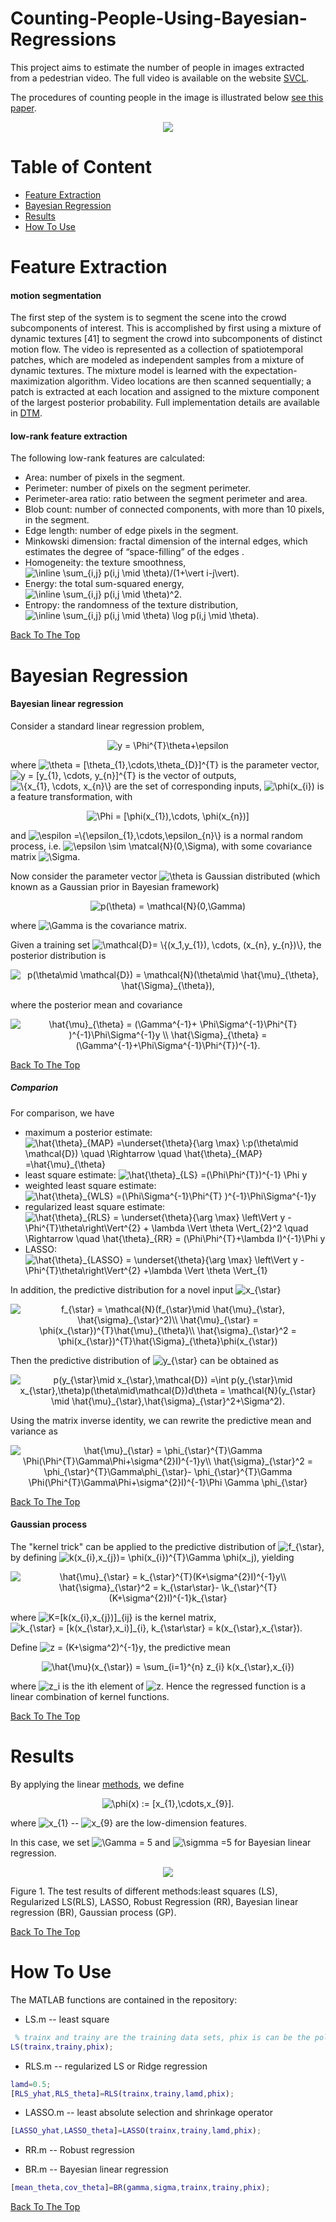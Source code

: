 # Counting-People-Using-Bayesian-Regressions

This project aims to estimate the number of people in images extracted from a pedestrian video. The full video is available on the website [SVCL](http://www.svcl.ucsd.edu/projects/peoplecnt/). 

The procedures of counting people in the image is illustrated below [see this paper](http://visal.cs.cityu.edu.hk/static/pubs/journal/tip12-pedcount.pdf).
<p align ="center">
<img src=https://user-images.githubusercontent.com/45757826/57583937-0fe4ff80-74d6-11e9-9113-41a099988f56.png>
</p>


# Table of Content
- [Feature Extraction](#feature-extraction)
- [Bayesian Regression](#bayesian-regression)
- [Results](#results)
- [How To Use](#how-to-use)

# Feature Extraction

#### motion segmentation
The first step of the system is to segment the scene into the crowd subcomponents of interest. This is accomplished by first using a mixture of dynamic textures
[41] to segment the crowd into subcomponents of distinct motion flow. The video is represented as a collection of spatiotemporal patches, which are modeled as independent samples from a mixture of dynamic textures. The mixture model is learned with the expectation-maximization algorithm. Video locations are then scanned sequentially; a patch is extracted at each location and assigned to the mixture component of the largest posterior probability. Full implementation details are available in 
[DTM](http://www.svcl.ucsd.edu/publications/journal/2008/pami/pami08-dytexmix.pdf).


#### low-rank feature extraction
The following low-rank features are calculated:
- Area: number of pixels in the segment.
- Perimeter: number of pixels on the segment perimeter.
- Perimeter-area ratio: ratio between the segment perimeter and area.
- Blob count: number of connected components, with more than 10 pixels, in the segment.
- Edge length: number of edge pixels in the segment.
- Minkowski dimension: fractal dimension of the internal edges, which estimates the degree of “space-filling” of the edges .
- Homogeneity: the texture smoothness, <img src="https://tex.s2cms.ru/svg/%5Cinline%20%5Csum_%7Bi%2Cj%7D%20p(i%2Cj%20%5Cmid%20%5Ctheta)%2F(1%2B%5Cvert%20i-j%5Cvert)" alt="\inline \sum_{i,j} p(i,j \mid \theta)/(1+\vert i-j\vert)" />.
- Energy: the total sum-squared energy, <img src="https://tex.s2cms.ru/svg/%5Cinline%20%5Csum_%7Bi%2Cj%7D%20p(i%2Cj%20%5Cmid%20%5Ctheta)%5E2" alt="\inline \sum_{i,j} p(i,j \mid \theta)^2" />.
- Entropy: the randomness of the texture distribution, <img src="https://tex.s2cms.ru/svg/%5Cinline%20%5Csum_%7Bi%2Cj%7D%20p(i%2Cj%20%5Cmid%20%5Ctheta)%20%5Clog%20p(i%2Cj%20%5Cmid%20%5Ctheta)" alt="\inline \sum_{i,j} p(i,j \mid \theta) \log p(i,j \mid \theta)" />.

[Back To The Top](#counting-people-ssing-bayesian-regressions)


# Bayesian Regression

#### Bayesian linear regression
Consider a standard linear regression problem, 

<p align = "center">

<img src="https://tex.s2cms.ru/svg/y%20%3D%20%5CPhi%5E%7BT%7D%5Ctheta%2B%5Cepsilon" alt="y = \Phi^{T}\theta+\epsilon" />

</p>

where <img src="https://tex.s2cms.ru/svg/%5Ctheta%20%3D%20%5B%5Ctheta_%7B1%7D%2C%5Ccdots%2C%5Ctheta_%7BD%7D%5D%5E%7BT%7D" alt="\theta = [\theta_{1},\cdots,\theta_{D}]^{T}" /> is the parameter vector, <img src="https://tex.s2cms.ru/svg/y%20%3D%20%5By_%7B1%7D%2C%20%5Ccdots%2C%20y_%7Bn%7D%5D%5E%7BT%7D%20" alt="y = [y_{1}, \cdots, y_{n}]^{T} " /> is the vector of outputs, <img src="https://tex.s2cms.ru/svg/%20%5C%7Bx_%7B1%7D%2C%20%5Ccdots%2C%20x_%7Bn%7D%5C%7D" alt=" \{x_{1}, \cdots, x_{n}\}" /> are the set of corresponding inputs, <img src="https://tex.s2cms.ru/svg/%5Cphi(x_%7Bi%7D)" alt="\phi(x_{i})" /> is a feature transformation, with 

<p align = "center">
<img src="https://tex.s2cms.ru/svg/%20%5CPhi%20%3D%20%5B%5Cphi(x_%7B1%7D)%2C%5Ccdots%2C%20%5Cphi(x_%7Bn%7D)%5D" alt=" \Phi = [\phi(x_{1}),\cdots, \phi(x_{n})]" />
</p>

and <img src="https://tex.s2cms.ru/svg/%5Cespilon%20%3D%5C%7B%5Cepsilon_%7B1%7D%2C%5Ccdots%2C%5Cepsilon_%7Bn%7D%5C%7D%20" alt="\espilon =\{\epsilon_{1},\cdots,\epsilon_{n}\} " /> is a normal random process, i.e. <img src="https://tex.s2cms.ru/svg/%5Cepsilon%20%5Csim%20%5Cmatcal%7BN%7D(0%2C%5CSigma)" alt="\epsilon \sim \matcal{N}(0,\Sigma)" />, with some covariance matrix <img src="https://tex.s2cms.ru/svg/%5CSigma" alt="\Sigma" />.

Now consider the parameter vector <img src="https://tex.s2cms.ru/svg/%5Ctheta" alt="\theta" /> is Gaussian distributed (which known as a Gaussian prior in Bayesian framework)

<p align = "center">
<img src="https://tex.s2cms.ru/svg/%20p(%5Ctheta)%20%3D%20%5Cmathcal%7BN%7D(0%2C%5CGamma)" alt=" p(\theta) = \mathcal{N}(0,\Gamma)" />
</p>

where <img src="https://tex.s2cms.ru/svg/%5CGamma" alt="\Gamma" /> is the covariance matrix. 

Given a training set <img src="https://tex.s2cms.ru/svg/%5Cmathcal%7BD%7D%3D%20%5C%7B(x_1%2Cy_%7B1%7D)%2C%20%5Ccdots%2C%20(x_%7Bn%7D%2C%20y_%7Bn%7D)%5C%7D" alt="\mathcal{D}= \{(x_1,y_{1}), \cdots, (x_{n}, y_{n})\}" />, the posterior distribution is

<p align = "center">

<img src="https://tex.s2cms.ru/svg/p(%5Ctheta%5Cmid%20%5Cmathcal%7BD%7D)%20%3D%20%5Cmathcal%7BN%7D(%5Ctheta%5Cmid%20%5Chat%7B%5Cmu%7D_%7B%5Ctheta%7D%2C%20%5Chat%7B%5CSigma%7D_%7B%5Ctheta%7D)%2C%20" alt="p(\theta\mid \mathcal{D}) = \mathcal{N}(\theta\mid \hat{\mu}_{\theta}, \hat{\Sigma}_{\theta}), " />
</p>

where the posterior mean and covariance

<p align = "center">
<img src="https://tex.s2cms.ru/svg/%5Chat%7B%5Cmu%7D_%7B%5Ctheta%7D%20%3D%20(%5CGamma%5E%7B-1%7D%2B%20%5CPhi%5CSigma%5E%7B-1%7D%5CPhi%5E%7BT%7D%20)%5E%7B-1%7D%5CPhi%5CSigma%5E%7B-1%7Dy%20%5C%5C%0A%5Chat%7B%5CSigma%7D_%7B%5Ctheta%7D%20%3D%20(%5CGamma%5E%7B-1%7D%2B%5CPhi%5CSigma%5E%7B-1%7D%5CPhi%5E%7BT%7D)%5E%7B-1%7D." alt="\hat{\mu}_{\theta} = (\Gamma^{-1}+ \Phi\Sigma^{-1}\Phi^{T} )^{-1}\Phi\Sigma^{-1}y \\
\hat{\Sigma}_{\theta} = (\Gamma^{-1}+\Phi\Sigma^{-1}\Phi^{T})^{-1}." />
</p>

[Back To The Top](#counting-people-ssing-bayesian-regressions)

##### Comparion
For comparison, we have
- maximum a posterior estimate: <img src="https://tex.s2cms.ru/svg/%5Chat%7B%5Ctheta%7D_%7BMAP%7D%20%3D%5Cunderset%7B%5Ctheta%7D%7B%5Carg%20%5Cmax%7D%20%5C%3Ap(%5Ctheta%5Cmid%20%5Cmathcal%7BD%7D)%20%5Cquad%20%5CRightarrow%20%5Cquad%20%5Chat%7B%5Ctheta%7D_%7BMAP%7D%20%3D%5Chat%7B%5Cmu%7D_%7B%5Ctheta%7D" alt="\hat{\theta}_{MAP} =\underset{\theta}{\arg \max} \:p(\theta\mid \mathcal{D}) \quad \Rightarrow \quad \hat{\theta}_{MAP} =\hat{\mu}_{\theta}" /> 
- least square estimate: <img src="https://tex.s2cms.ru/svg/%5Chat%7B%5Ctheta%7D_%7BLS%7D%20%3D(%5CPhi%5CPhi%5E%7BT%7D)%5E%7B-1%7D%20%5CPhi%20y" alt="\hat{\theta}_{LS} =(\Phi\Phi^{T})^{-1} \Phi y" />
- weighted least square estimate: <img src="https://tex.s2cms.ru/svg/%5Chat%7B%5Ctheta%7D_%7BWLS%7D%20%3D(%5CPhi%5CSigma%5E%7B-1%7D%5CPhi%5E%7BT%7D%20)%5E%7B-1%7D%5CPhi%5CSigma%5E%7B-1%7Dy%20" alt="\hat{\theta}_{WLS} =(\Phi\Sigma^{-1}\Phi^{T} )^{-1}\Phi\Sigma^{-1}y " />
- regularized least square estimate: <img src="https://tex.s2cms.ru/svg/%20%5Chat%7B%5Ctheta%7D_%7BRLS%7D%20%3D%20%5Cunderset%7B%5Ctheta%7D%7B%5Carg%20%5Cmax%7D%20%5Cleft%5CVert%20y%20-%5CPhi%5E%7BT%7D%5Ctheta%5Cright%5CVert%5E%7B2%7D%20%2B%20%5Clambda%20%5CVert%20%5Ctheta%20%5CVert_%7B2%7D%5E2%20%20%5Cquad%20%5CRightarrow%20%5Cquad%20%20%5Chat%7B%5Ctheta%7D_%7BRR%7D%20%3D%20(%5CPhi%5CPhi%5E%7BT%7D%2B%5Clambda%20I)%5E%7B-1%7D%5CPhi%20y" alt=" \hat{\theta}_{RLS} = \underset{\theta}{\arg \max} \left\Vert y -\Phi^{T}\theta\right\Vert^{2} + \lambda \Vert \theta \Vert_{2}^2  \quad \Rightarrow \quad  \hat{\theta}_{RR} = (\Phi\Phi^{T}+\lambda I)^{-1}\Phi y" /> 
- LASSO: <img src="https://tex.s2cms.ru/svg/%5Chat%7B%5Ctheta%7D_%7BLASSO%7D%20%3D%20%5Cunderset%7B%5Ctheta%7D%7B%5Carg%20%5Cmax%7D%20%5Cleft%5CVert%20y%20-%5CPhi%5E%7BT%7D%5Ctheta%5Cright%5CVert%5E%7B2%7D%20%2B%5Clambda%20%5CVert%20%5Ctheta%20%5CVert_%7B1%7D%20" alt="\hat{\theta}_{LASSO} = \underset{\theta}{\arg \max} \left\Vert y -\Phi^{T}\theta\right\Vert^{2} +\lambda \Vert \theta \Vert_{1} " />

In addition, the predictive distribution for a novel input <img src="https://tex.s2cms.ru/svg/x_%7B%5Cstar%7D" alt="x_{\star}" />

<p align = "center">
<img src="https://tex.s2cms.ru/svg/f_%7B%5Cstar%7D%20%3D%20%5Cmathcal%7BN%7D(f_%7B%5Cstar%7D%5Cmid%20%5Chat%7B%5Cmu%7D_%7B%5Cstar%7D%2C%20%5Chat%7B%5Csigma%7D_%7B%5Cstar%7D%5E2)%5C%5C%0A%5Chat%7B%5Cmu%7D_%7B%5Cstar%7D%20%3D%20%5Cphi(x_%7B%5Cstar%7D)%5E%7BT%7D%5Chat%7B%5Cmu%7D_%7B%5Ctheta%7D%5C%5C%0A%5Chat%7B%5Csigma%7D_%7B%5Cstar%7D%5E2%20%3D%20%5Cphi(x_%7B%5Cstar%7D)%5E%7BT%7D%5Chat%7B%5CSigma%7D_%7B%5Ctheta%7D%5Cphi(x_%7B%5Cstar%7D)" alt="f_{\star} = \mathcal{N}(f_{\star}\mid \hat{\mu}_{\star}, \hat{\sigma}_{\star}^2)\\
\hat{\mu}_{\star} = \phi(x_{\star})^{T}\hat{\mu}_{\theta}\\
\hat{\sigma}_{\star}^2 = \phi(x_{\star})^{T}\hat{\Sigma}_{\theta}\phi(x_{\star})" />
</p>

Then the predictive distribution of <img src="https://tex.s2cms.ru/svg/y_%7B%5Cstar%7D" alt="y_{\star}" /> can be obtained as

<p align = "center">
<img src="https://tex.s2cms.ru/svg/%20p(y_%7B%5Cstar%7D%5Cmid%20x_%7B%5Cstar%7D%2C%5Cmathcal%7BD%7D)%20%3D%5Cint%20p(y_%7B%5Cstar%7D%5Cmid%20x_%7B%5Cstar%7D%2C%5Ctheta)p(%5Ctheta%5Cmid%5Cmathcal%7BD%7D)d%5Ctheta%20%3D%20%5Cmathcal%7BN%7D(y_%7B%5Cstar%7D%20%5Cmid%20%5Chat%7B%5Cmu%7D_%7B%5Cstar%7D%2C%5Chat%7B%5Csigma%7D_%7B%5Cstar%7D%5E2%2B%5CSigma%5E2)." alt=" p(y_{\star}\mid x_{\star},\mathcal{D}) =\int p(y_{\star}\mid x_{\star},\theta)p(\theta\mid\mathcal{D})d\theta = \mathcal{N}(y_{\star} \mid \hat{\mu}_{\star},\hat{\sigma}_{\star}^2+\Sigma^2)." />
</p>

Using the matrix inverse identity, we can rewrite the predictive mean and variance as

<p align = "center">
<img src="https://tex.s2cms.ru/svg/%5Chat%7B%5Cmu%7D_%7B%5Cstar%7D%20%3D%20%5Cphi_%7B%5Cstar%7D%5E%7BT%7D%5CGamma%20%5CPhi(%5CPhi%5E%7BT%7D%5CGamma%5CPhi%2B%5Csigma%5E%7B2%7DI)%5E%7B-1%7Dy%5C%5C%0A%5Chat%7B%5Csigma%7D_%7B%5Cstar%7D%5E2%20%3D%20%5Cphi_%7B%5Cstar%7D%5E%7BT%7D%5CGamma%5Cphi_%7B%5Cstar%7D-%20%5Cphi_%7B%5Cstar%7D%5E%7BT%7D%5CGamma%20%5CPhi(%5CPhi%5E%7BT%7D%5CGamma%5CPhi%2B%5Csigma%5E%7B2%7DI)%5E%7B-1%7D%5CPhi%20%5CGamma%20%5Cphi_%7B%5Cstar%7D%0A" alt="\hat{\mu}_{\star} = \phi_{\star}^{T}\Gamma \Phi(\Phi^{T}\Gamma\Phi+\sigma^{2}I)^{-1}y\\
\hat{\sigma}_{\star}^2 = \phi_{\star}^{T}\Gamma\phi_{\star}- \phi_{\star}^{T}\Gamma \Phi(\Phi^{T}\Gamma\Phi+\sigma^{2}I)^{-1}\Phi \Gamma \phi_{\star}
" />
</p>

[Back To The Top](#counting-people-ssing-bayesian-regressions)

#### Gaussian process


The "kernel trick" can be applied to the predictive distribution of <img src="https://tex.s2cms.ru/svg/%20f_%7B%5Cstar%7D" alt=" f_{\star}" />, by defining <img src="https://tex.s2cms.ru/svg/k(x_%7Bi%7D%2Cx_%7Bj%7D)%3D%20%5Cphi(x_%7Bi%7D)%5E%7BT%7D%5CGamma%20%5Cphi(x_j)%20" alt="k(x_{i},x_{j})= \phi(x_{i})^{T}\Gamma \phi(x_j) " />, yielding

<p align = "center">
<img src="https://tex.s2cms.ru/svg/%5Chat%7B%5Cmu%7D_%7B%5Cstar%7D%20%3D%20k_%7B%5Cstar%7D%5E%7BT%7D(K%2B%5Csigma%5E%7B2%7DI)%5E%7B-1%7Dy%5C%5C%0A%5Chat%7B%5Csigma%7D_%7B%5Cstar%7D%5E2%20%3D%20k_%7B%5Cstar%5Cstar%7D-%20%5Ck_%7B%5Cstar%7D%5E%7BT%7D(K%2B%5Csigma%5E%7B2%7DI)%5E%7B-1%7Dk_%7B%5Cstar%7D%0A" alt="\hat{\mu}_{\star} = k_{\star}^{T}(K+\sigma^{2}I)^{-1}y\\
\hat{\sigma}_{\star}^2 = k_{\star\star}- \k_{\star}^{T}(K+\sigma^{2}I)^{-1}k_{\star}
" />
</p>

where <img src="https://tex.s2cms.ru/svg/K%3D%5Bk(x_%7Bi%7D%2Cx_%7Bj%7D)%5D_%7Bij%7D%20" alt="K=[k(x_{i},x_{j})]_{ij} " /> is the kernel matrix, <img src="https://tex.s2cms.ru/svg/k_%7B%5Cstar%7D%20%3D%20%5Bk(x_%7B%5Cstar%7D%2Cx_i)%5D_%7Bi%7D%2C%20k_%7B%5Cstar%5Cstar%7D%20%3D%20k(x_%7B%5Cstar%7D%2Cx_%7B%5Cstar%7D)%20" alt="k_{\star} = [k(x_{\star},x_i)]_{i}, k_{\star\star} = k(x_{\star},x_{\star}) " />.

Define <img src="https://tex.s2cms.ru/svg/z%20%3D%20(K%2B%5Csigma%5E2)%5E%7B-1%7Dy" alt="z = (K+\sigma^2)^{-1}y" />, the predictive mean 

<p align = "center">
<img src="https://tex.s2cms.ru/svg/%5Chat%7B%5Cmu%7D(x_%7B%5Cstar%7D)%20%3D%20%5Csum_%7Bi%3D1%7D%5E%7Bn%7D%20z_%7Bi%7D%20k(x_%7B%5Cstar%7D%2Cx_%7Bi%7D)%20" alt="\hat{\mu}(x_{\star}) = \sum_{i=1}^{n} z_{i} k(x_{\star},x_{i}) " />
</p>

where <img src="https://tex.s2cms.ru/svg/z_i" alt="z_i" /> is the ith element of <img src="https://tex.s2cms.ru/svg/z" alt="z" />. Hence the regressed function is a linear combination of kernel functions.

[Back To The Top](#counting-people-ssing-bayesian-regressions)


# Results

By applying the linear [methods](#comparion), we define

<p align = "center">
<img src="https://tex.s2cms.ru/svg/%5Cphi(x)%20%3A%3D%20%5Bx_%7B1%7D%2C%5Ccdots%2Cx_%7B9%7D%5D." alt="\phi(x) := [x_{1},\cdots,x_{9}]." />
</p>

where <img src="https://tex.s2cms.ru/svg/x_%7B1%7D" alt="x_{1}" /> -- <img src="https://tex.s2cms.ru/svg/x_%7B9%7D" alt="x_{9}" /> are the low-dimension features.

In this case, we set <img src="https://tex.s2cms.ru/svg/%5CGamma%20%3D%205" alt="\Gamma = 5" /> and <img src="https://tex.s2cms.ru/svg/%20%5Csigmma%20%3D5" alt=" \sigmma =5" /> for Bayesian linear regression.


<p align ="center">
<img src=https://user-images.githubusercontent.com/45757826/57603465-128d3680-7562-11e9-8567-0a7eaeb53cd1.png>
</p>

Figure 1. The test results of different methods:least squares (LS), Regularized LS(RLS), LASSO, Robust Regression (RR), Bayesian linear regression (BR), Gaussian process (GP).

[Back To The Top](#counting-people-ssing-bayesian-regressions)

# How To Use
The MATLAB functions are contained in the repository:

- LS.m -- least square

```Matlab
 % trainx and trainy are the training data sets, phix is can be the polynomial form of [x1,...,x9], 
LS(trainx,trainy,phix);
```

- RLS.m -- regularized LS or Ridge regression

```Matlab
lamd=0.5;
[RLS_yhat,RLS_theta]=RLS(trainx,trainy,lamd,phix);
```
- LASSO.m -- least absolute selection and shrinkage operator
```Matlab
[LASSO_yhat,LASSO_theta]=LASSO(trainx,trainy,lamd,phix);
```
- RR.m -- Robust regression

- BR.m -- Bayesian linear regression

```Matlab
[mean_theta,cov_theta]=BR(gamma,sigma,trainx,trainy,phix);
```
[Back To The Top](#counting-people-ssing-bayesian-regressions)



